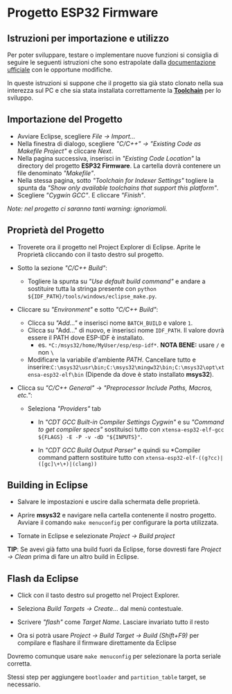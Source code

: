 # Progetto ESP32 Firmware

## Istruzioni per importazione e utilizzo
Per poter sviluppare, testare o implementare nuove funzioni si consiglia di seguire le seguenti istruzioni che sono estrapolate dalla [documentazione ufficiale](http://esp-idf.readthedocs.io/en/latest/get-started/index.html#start-a-project) con le opportune modifiche.

In queste istruzioni si suppone che il progetto sia già stato clonato nella sua interezza sul PC e che sia stata installata correttamente la [**Toolchain**](http://esp-idf.readthedocs.io/en/latest/get-started/index.html#setup-toolchain) per lo sviluppo.


## Importazione del Progetto

* Avviare Eclipse, scegliere *File -> Import...*
* Nella finestra di dialogo, scegliere *"C/C++" -> "Existing Code as Makefile Project"* e cliccare *Next*.
* Nella pagina successiva, inserisci in *"Existing Code Location"* la directory del progetto **ESP32 Firmware**. La cartella dovrà contenere un file denominato *"Makefile"*.
* Nella stessa pagina, sotto *"Toolchain for Indexer Settings"* togliere la spunta da *"Show only available toolchains that support this platform"*.
* Scegliere *"Cygwin GCC"*. E cliccare *"Finish"*.

*Note: nel progetto ci saranno tanti warning: ignoriamoli.*


## Proprietà del Progetto

* Troverete ora il progetto nel Project Explorer di Eclipse. Aprite le Proprietà cliccando con il tasto destro sul progetto.

* Sotto la sezione *"C/C++ Build"*:

  * Togliere la spunta su *"Use default build command"* e andare a sostituire tutta la stringa presente con ``python ${IDF_PATH}/tools/windows/eclipse_make.py``.

* Cliccare su *"Environment"* e sotto *"C/C++ Build"*:

  * Clicca su *"Add..."* e inserisci nome ``BATCH_BUILD`` e valore ``1``.
  * Clicca su "Add..." di nuovo, e inserisci nome ``IDF_PATH``. Il valore dovrà essere il PATH dove ESP-IDF è installato.
    * es. `*C:/msys32/home/MyUser/esp/esp-idf*`. **NOTA BENE:** usare `/` e non `\`
  * Modificare la variabile d'ambiente *PATH*. Cancellare tutto e inserire:``C:\msys32\usr\bin;C:\msys32\mingw32\bin;C:\msys32\opt\xtensa-esp32-elf\bin`` (Dipende da dove è stato installato **msys32**).

* Clicca su *"C/C++ General"* -> *"Preprocessor Include Paths, Macros, etc."*:

  * Seleziona *"Providers"* tab

     * In *"CDT GCC Built-in Compiler Settings Cygwin"* e su *"Command to get compiler specs"* sostituisci tutto con ``xtensa-esp32-elf-gcc ${FLAGS} -E -P -v -dD "${INPUTS}"``.

     * In *"CDT GCC Build Output Parser"* e quindi su  *Compiler command pattern sostituire tutto con ``xtensa-esp32-elf-((g?cc)|([gc]\+\+)|(clang))``

## Building in Eclipse

* Salvare le impostazioni e uscire dalla schermata delle proprietà.
* Aprire **msys32** e navigare nella cartella contenente il nostro progetto.
  Avviare il comando ``make menuconfig`` per configurare la porta utilizzata.

* Tornate in Eclipse e selezionate *Project -> Build project*

**TIP**: Se avevi già fatto una build fuori da Eclipse, forse dovresti fare *Project -> Clean* prima di fare un altro build in Eclipse.

## Flash da Eclipse

* Click con il tasto destro sul progetto nel Project Explorer.

* Seleziona *Build Targets -> Create...* dal menù contestuale.

* Scrivere *"flash"* come *Target Name*. Lasciare invariato tutto il resto

* Ora si potrà usare *Project -> Build Target -> Build (Shift+F9)* per compilare e flashare il firmware direttamente da Eclipse

Dovremo comunque usare `make menuconfig` per selezionare la porta seriale corretta. 

Stessi step per aggiungere ``bootloader`` and ``partition_table`` target, se necessario.
